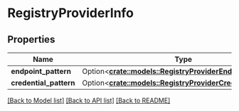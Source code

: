 # RegistryProviderInfo

## Properties

Name | Type | Description | Notes
------------ | ------------- | ------------- | -------------
**endpoint_pattern** | Option<[**crate::models::RegistryProviderEndpointPattern**](RegistryProviderEndpointPattern.md)> |  | [optional]
**credential_pattern** | Option<[**crate::models::RegistryProviderCredentialPattern**](RegistryProviderCredentialPattern.md)> |  | [optional]

[[Back to Model list]](../README.md#documentation-for-models) [[Back to API list]](../README.md#documentation-for-api-endpoints) [[Back to README]](../README.md)


